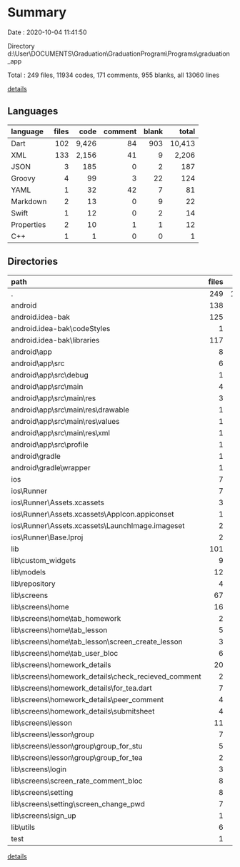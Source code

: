 # Summary

Date : 2020-10-04 11:41:50

Directory d:\User\DOCUMENTS\Graduation\GraduationProgram\Programs\graduation_app

Total : 249 files,  11934 codes, 171 comments, 955 blanks, all 13060 lines

[details](details.md)

## Languages
| language | files | code | comment | blank | total |
| :--- | ---: | ---: | ---: | ---: | ---: |
| Dart | 102 | 9,426 | 84 | 903 | 10,413 |
| XML | 133 | 2,156 | 41 | 9 | 2,206 |
| JSON | 3 | 185 | 0 | 2 | 187 |
| Groovy | 4 | 99 | 3 | 22 | 124 |
| YAML | 1 | 32 | 42 | 7 | 81 |
| Markdown | 2 | 13 | 0 | 9 | 22 |
| Swift | 1 | 12 | 0 | 2 | 14 |
| Properties | 2 | 10 | 1 | 1 | 12 |
| C++ | 1 | 1 | 0 | 0 | 1 |

## Directories
| path | files | code | comment | blank | total |
| :--- | ---: | ---: | ---: | ---: | ---: |
| . | 249 | 11,934 | 171 | 955 | 13,060 |
| android | 138 | 2,244 | 43 | 30 | 2,317 |
| android\.idea-bak | 125 | 2,036 | 0 | 0 | 2,036 |
| android\.idea-bak\codeStyles | 1 | 134 | 0 | 0 | 134 |
| android\.idea-bak\libraries | 117 | 1,512 | 0 | 0 | 1,512 |
| android\app | 8 | 157 | 42 | 19 | 218 |
| android\app\src | 6 | 59 | 39 | 7 | 105 |
| android\app\src\debug | 1 | 4 | 3 | 1 | 8 |
| android\app\src\main | 4 | 51 | 33 | 5 | 89 |
| android\app\src\main\res | 3 | 17 | 10 | 3 | 30 |
| android\app\src\main\res\drawable | 1 | 4 | 7 | 2 | 13 |
| android\app\src\main\res\values | 1 | 9 | 3 | 1 | 13 |
| android\app\src\main\res\xml | 1 | 4 | 0 | 0 | 4 |
| android\app\src\profile | 1 | 4 | 3 | 1 | 8 |
| android\gradle | 1 | 5 | 1 | 1 | 7 |
| android\gradle\wrapper | 1 | 5 | 1 | 1 | 7 |
| ios | 7 | 222 | 2 | 8 | 232 |
| ios\Runner | 7 | 222 | 2 | 8 | 232 |
| ios\Runner\Assets.xcassets | 3 | 148 | 0 | 4 | 152 |
| ios\Runner\Assets.xcassets\AppIcon.appiconset | 1 | 122 | 0 | 1 | 123 |
| ios\Runner\Assets.xcassets\LaunchImage.imageset | 2 | 26 | 0 | 3 | 29 |
| ios\Runner\Base.lproj | 2 | 61 | 2 | 2 | 65 |
| lib | 101 | 9,412 | 74 | 896 | 10,382 |
| lib\custom_widgets | 9 | 350 | 2 | 43 | 395 |
| lib\models | 12 | 606 | 1 | 74 | 681 |
| lib\repository | 4 | 129 | 3 | 19 | 151 |
| lib\screens | 67 | 7,866 | 57 | 681 | 8,604 |
| lib\screens\home | 16 | 1,906 | 14 | 171 | 2,091 |
| lib\screens\home\tab_homework | 2 | 278 | 1 | 24 | 303 |
| lib\screens\home\tab_lesson | 5 | 978 | 5 | 68 | 1,051 |
| lib\screens\home\tab_lesson\screen_create_lesson | 3 | 543 | 0 | 35 | 578 |
| lib\screens\home\tab_user_bloc | 6 | 433 | 8 | 57 | 498 |
| lib\screens\homework_details | 20 | 2,935 | 3 | 202 | 3,140 |
| lib\screens\homework_details\check_recieved_comment | 2 | 416 | 1 | 24 | 441 |
| lib\screens\homework_details\for_tea.dart | 7 | 922 | 0 | 70 | 992 |
| lib\screens\homework_details\peer_comment | 4 | 433 | 0 | 38 | 471 |
| lib\screens\homework_details\submitsheet | 4 | 552 | 0 | 30 | 582 |
| lib\screens\lesson | 11 | 1,283 | 11 | 126 | 1,420 |
| lib\screens\lesson\group | 7 | 777 | 11 | 74 | 862 |
| lib\screens\lesson\group\group_for_stu | 5 | 632 | 10 | 58 | 700 |
| lib\screens\lesson\group\group_for_tea | 2 | 145 | 1 | 16 | 162 |
| lib\screens\login | 3 | 277 | 7 | 31 | 315 |
| lib\screens\screen_rate_comment_bloc | 8 | 543 | 8 | 64 | 615 |
| lib\screens\setting | 8 | 767 | 13 | 72 | 852 |
| lib\screens\setting\screen_change_pwd | 7 | 527 | 5 | 67 | 599 |
| lib\screens\sign_up | 1 | 155 | 1 | 15 | 171 |
| lib\utils | 6 | 230 | 8 | 60 | 298 |
| test | 1 | 14 | 10 | 7 | 31 |

[details](details.md)